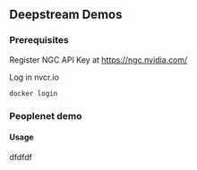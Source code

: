 ## Deepstream Demos

### Prerequisites
Register NGC API Key at https://ngc.nvidia.com/

Log in nvcr.io
```
docker login 
```

### Peoplenet demo
#### Usage
  dfdfdf
